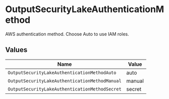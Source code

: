 # OutputSecurityLakeAuthenticationMethod

AWS authentication method. Choose Auto to use IAM roles.


## Values

| Name                                           | Value                                          |
| ---------------------------------------------- | ---------------------------------------------- |
| `OutputSecurityLakeAuthenticationMethodAuto`   | auto                                           |
| `OutputSecurityLakeAuthenticationMethodManual` | manual                                         |
| `OutputSecurityLakeAuthenticationMethodSecret` | secret                                         |